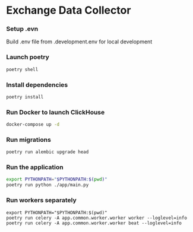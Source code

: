 # Exchange Data Collector

### Setup .evn

Build .env file from .development.env for local development

### Launch poetry

```sh
poetry shell
```

### Install dependencies

```sh
poetry install
```

### Run Docker to launch ClickHouse

```sh
docker-compose up -d
```

### Run migrations

```sh
poetry run alembic upgrade head
```

### Run the application

```sh
export PYTHONPATH="$PYTHONPATH:$(pwd)"
poetry run python ./app/main.py
```

### Run workers separately

```
export PYTHONPATH="$PYTHONPATH:$(pwd)"
poetry run celery -A app.common.worker.worker worker --loglevel=info
poetry run celery -A app.common.worker.worker beat --loglevel=info
```
